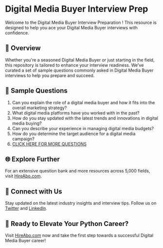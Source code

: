 # Digital Media Buyer Interview Prep

Welcome to the Digital Media Buyer Interview Preparation ! This resource is designed to help you ace your Digital Media Buyer interviews with confidence.

## 🚀 Overview

Whether you're a seasoned Digital Media Buyer or just starting in the field, this repository is tailored to enhance your interview readiness. We've curated a set of sample questions commonly asked in Digital Media Buyer interviews to help you prepare and succeed.

## 📝 Sample Questions

1. Can you explain the role of a digital media buyer and how it fits into the overall marketing strategy?
2. What digital media platforms have you worked with in the past?
3. How do you stay updated with the latest trends and innovations in digital media buying?
4. Can you describe your experience in managing digital media budgets?
5. How do you determine the target audience for a digital media campaign?
6. [CLICK HERE FOR MORE QUESTIONS](https://hireabo.com/job/8_4_15/Digital%20Media%20Buyer)

## 🌐 Explore Further

For an extensive question bank and more resources across 5,000 fields, visit [HireAbo.com](https://www.hireabo.com).

## 📱 Connect with Us

Stay updated on the latest industry insights and interview tips. Follow us on [Twitter](https://twitter.com/hireabo) and [LinkedIn](https://www.linkedin.com/in/hire-abo-3609972a8/).

## 🚀 Ready to Elevate Your Python Career?

Visit [HireAbo.com](https://www.hireabo.com) now and take the first step towards a successful Digital Media Buyer career!